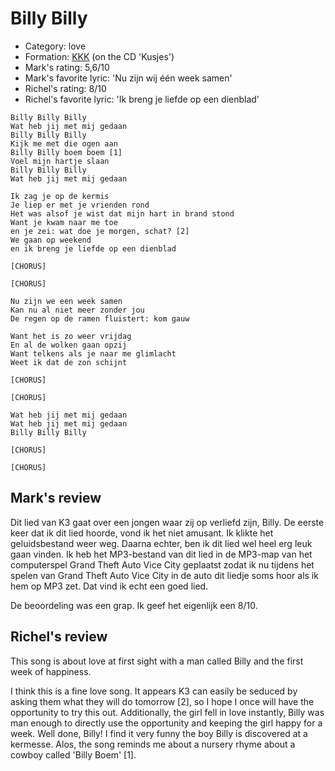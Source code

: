 # Billy Billy

 * Category: love
 * Formation: [KKK](Kkk.md) (on the CD 'Kusjes')
 * Mark's rating: 5,6/10
 * Mark's favorite lyric: 'Nu zijn wij één week samen'
 * Richel's rating: 8/10
 * Richel's favorite lyric: 'Ik breng je liefde op een dienblad'

```
Billy Billy Billy
Wat heb jij met mij gedaan
Billy Billy Billy
Kijk me met die ogen aan
Billy Billy boem boem [1]
Voel mijn hartje slaan
Billy Billy Billy
Wat heb jij met mij gedaan

Ik zag je op de kermis
Je liep er met je vrienden rond
Het was alsof je wist dat mijn hart in brand stond
Want je kwam naar me toe 
en je zei: wat doe je morgen, schat? [2]
We gaan op weekend
en ik breng je liefde op een dienblad

[CHORUS]

[CHORUS]

Nu zijn we een week samen
Kan nu al niet meer zonder jou
De regen op de ramen fluistert: kom gauw

Want het is zo weer vrijdag
En al de wolken gaan opzij
Want telkens als je naar me glimlacht
Weet ik dat de zon schijnt

[CHORUS]

[CHORUS]

Wat heb jij met mij gedaan
Wat heb jij met mij gedaan
Billy Billy Billy

[CHORUS]

[CHORUS]
```

## Mark's review

Dit lied van K3 gaat over een jongen waar zij op verliefd zijn, Billy. De eerste keer dat ik dit lied hoorde, vond ik het niet amusant. Ik klikte het geluidsbestand weer weg. Daarna echter, ben ik dit lied wel heel erg leuk gaan vinden. Ik heb het MP3-bestand van dit lied in de MP3-map van het computerspel Grand Theft Auto Vice City geplaatst zodat ik nu tijdens het spelen van Grand Theft Auto Vice City in de auto dit liedje soms hoor als ik hem op MP3 zet. Dat vind ik echt een goed lied.

De beoordeling was een grap. Ik geef het eigenlijk een 8/10.

## Richel's review

This song is about love at first sight with a man called Billy and the first week of happiness.

I think this is a fine love song. It appears K3 can easily be seduced by asking them what they will do tomorrow [2],
so I hope I once will have the opportunity to try this out. Additionally, the girl fell in love instantly, Billy
was man enough to directly use the opportunity and keeping the girl happy for a week. Well done, Billy!
I find it very funny the boy Billy is discovered at a kermesse. Alos, the song reminds me about a nursery rhyme about a cowboy called 'Billy Boem' [1].
